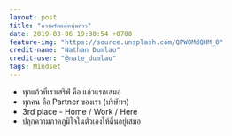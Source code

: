 ```yaml
---
layout: post
title: "ความรักแด่หนุ่มสาว"
date: 2019-03-06 19:30:54 +0700
feature-img: "https://source.unsplash.com/QPW0MdQHM_0"
credit-name: "Nathan Dumlao"
credit-user: "@nate_dumlao"
tags: Mindset
---
```

- ทุกแก้วที่เราเสริฟ์ คือ แก้วแรกเสมอ
- ทุกคน คือ Partner ของเรา (บริษัทฯ)
- 3rd place - Home / Work / Here
- ปลุกความภาคภูมิใจในตัวเองให้ตื่นอยู่เสมอ
